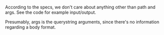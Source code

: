 According to the specs, we don't care about anything other than path and args. See the code for example input/output.

Presumably, args is the querystring arguments, since there's no information regarding a body format.
